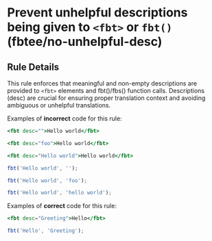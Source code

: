 # Prevent unhelpful descriptions being given to `<fbt>` or `fbt()` (fbtee/no-unhelpful-desc)

## Rule Details

This rule enforces that meaningful and non-empty descriptions are provided to `<fbt>` elements and fbt()/fbs() function calls. Descriptions (desc) are crucial for ensuring proper translation context and avoiding ambiguous or unhelpful translations.

Examples of **incorrect** code for this rule:

```jsx
<fbt desc="">Hello world</fbt>
```

```jsx
<fbt desc="foo">Hello world</fbt>
```

```jsx
<fbt desc="Hello world">Hello world</fbt>
```

```jsx
fbt('Hello world', '');
```

```jsx
fbt('Hello world', 'foo');
```

```jsx
fbt('Hello world', 'hello world');
```

Examples of **correct** code for this rule:

```jsx
<fbt desc="Greeting">Hello</fbt>
```

```jsx
fbt('Hello', 'Greeting');
```
